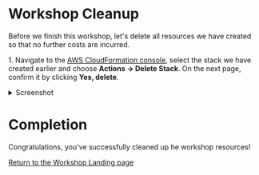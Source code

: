 # Workshop Cleanup

Before we finish this workshop, let's delete all resources we have created so that no further costs are incurred. 


1\. Navigate to the [AWS CloudFormation console](https://console.aws.amazon.com/cloudformation), select the stack we have created earlier and choose **Actions -> Delete Stack**. On the next page, confirm it by clicking **Yes, delete**.

<details><summary>Screenshot</summary><p>

![Amazon MQ workshop cleanup step 4](/images/cleanup-Step4.png)

</p></details><p/>

# Completion

Congratulations, you've successfully cleaned up he workshop resources!

[Return to the Workshop Landing page](/README.md)